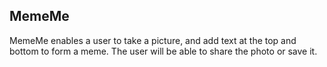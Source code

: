 ## MemeMe 
MemeMe enables a user to take a picture, and add text at the top and bottom to form a meme.
The user will be able to share the photo or save it.
